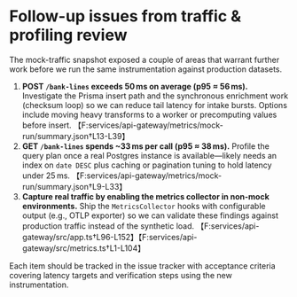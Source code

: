 # Follow-up issues from traffic & profiling review

The mock-traffic snapshot exposed a couple of areas that warrant further work before we run the same instrumentation against production datasets.

1. **POST `/bank-lines` exceeds 50 ms on average (p95 ≈ 56 ms).** Investigate the Prisma insert path and the synchronous enrichment work (checksum loop) so we can reduce tail latency for intake bursts. Options include moving heavy transforms to a worker or precomputing values before insert. 【F:services/api-gateway/metrics/mock-run/summary.json†L13-L39】
2. **GET `/bank-lines` spends ~33 ms per call (p95 ≈ 38 ms).** Profile the query plan once a real Postgres instance is available—likely needs an index on `date DESC` plus caching or pagination tuning to hold latency under 25 ms. 【F:services/api-gateway/metrics/mock-run/summary.json†L9-L33】
3. **Capture real traffic by enabling the metrics collector in non-mock environments.** Ship the `MetricsCollector` hooks with configurable output (e.g., OTLP exporter) so we can validate these findings against production traffic instead of the synthetic load. 【F:services/api-gateway/src/app.ts†L96-L152】【F:services/api-gateway/src/metrics.ts†L1-L104】

Each item should be tracked in the issue tracker with acceptance criteria covering latency targets and verification steps using the new instrumentation.
